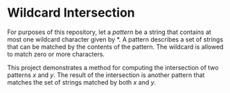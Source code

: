 # Wildcard Intersection

For purposes of this repository, let a *pattern* be a string that contains at most one wildcard
character given by $*$. A pattern describes a set of strings that can be matched by the contents of
the pattern. The wildcard is allowed to match zero or more characters.

This project demonstrates a method for computing the intersection of two patterns $x$ and $y$. The
result of the intersection is another pattern that matches the set of strings matched by both $x$
and $y$.

